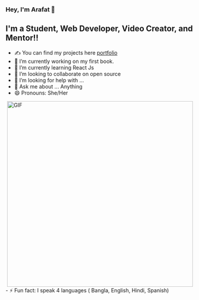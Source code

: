 ### Hey, I'm Arafat 👋



## I'm a Student, Web Developer, Video Creator, and Mentor!!


- ✍ You can find my projects here [portfolio](https://github.com/arafathussendev)
- 🔭 I’m currently working on my first book.
- 🌱 I’m currently learning React Js
- 👯 I’m looking to collaborate on open source
- 🤔 I’m looking for help with ...
- 💬 Ask me about ... Anything
- 😄 Pronouns: She/Her
<img align="right" alt="GIF" src="https://raw.githubusercontent.com/arafathussendev/arafathussendev/main/images/coding.gif" width="500" height="auto" />
- ⚡ Fun fact: I speak 4 languages ( Bangla, English, Hindi, Spanish)



